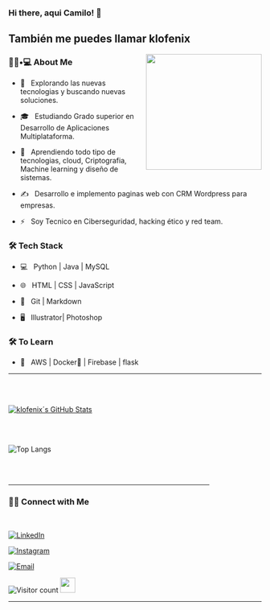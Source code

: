 ### Hi there, aqui Camilo! 👋<h2>También me puedes llamar klofenix</h2>

<img align='right' src="https://media.giphy.com/media/M9gbBd9nbDrOTu1Mqx/giphy.gif" width="230">


<h3> 👨🏻•💻 About Me </h3>


- 🤔 &nbsp; Explorando las nuevas tecnologias y buscando nuevas soluciones.

- 🎓 &nbsp; Estudiando Grado superior en Desarrollo de Aplicaciones Multiplataforma.

- 🌱 &nbsp; Aprendiendo todo tipo de tecnologias, cloud, Criptografia, Machine learning y diseño de sistemas.

- ✍️ &nbsp; Desarrollo e implemento paginas web con CRM Wordpress para empresas. 

- ⚡ &nbsp; Soy Tecnico en Ciberseguridad, hacking ético y red team.



<h3>🛠 Tech Stack</h3>



- 💻 &nbsp; Python | Java | MySQL

- 🌐 &nbsp; HTML | CSS | JavaScript 

- 🔧 &nbsp; Git | Markdown

- 🖥 &nbsp; Illustrator| Photoshop 


<h3>🛠 To Learn</h3>

- 🔧 &nbsp; AWS | Docker🐳 | Firebase | flask

<hr>



<br/><br/>

[![klofenix´s GitHub Stats](https://github-readme-stats.vercel.app/api?username=klofenix&show_icons=true)](https://github.com/klofenix)

<br/>

<br/>


<img style="width:20%;height:0;padding-bottom:20%;position:relative;" src="https://i.giphy.com/media/iigcSmBaMUC5FoSUlu/giphy.webp"  width="20%" height="20%" align='right'>



![Top Langs](https://github-readme-stats.vercel.app/api/top-langs/?username=klofenix&show_icons=true)

<br><br>



<hr>



<h3> 🤝🏻 Connect with Me </h3>

<br>



<p align="center">


<a href="https://www.linkedin.com/in/camilomartinezriveros/"><img alt="LinkedIn" src="https://img.shields.io/badge/LinkedIn-Camilo%20Martinez-blue?style=flat-square&logo=linkedin"></a>

<a href="https://www.instagram.com/klofenix/"><img alt="Instagram" src="https://img.shields.io/badge/Instagram-klofenix-blue?style=flat-square&logo=instagram"></a>

<a href="mailto:publi@camilomartinez.es"><img alt="Email" src="https://img.shields.io/badge/Email-Write%20to%20me-blue?style=flat-square&logo=gmail"></a>

</p>





![Visitor count](https://visitor-badge.laobi.icu/badge?page_id=klofenix.klofenix)   <img src="https://media.giphy.com/media/dxn6fRlTIShoeBr69N/giphy.gif" width="30">





<hr>








<!--
**klofenix/klofenix** is a ✨ _special_ ✨ repository because its `README.md` (this file) appears on your GitHub profile.
<a href="https://netlify.app/"><img alt="Website" src="https://"></a>

Here are some ideas to get you started:

- 🔭 I’m currently working on ...
- 🌱 I’m currently learning ...
- 👯 I’m looking to collaborate on ...
- 🤔 I’m looking for help with ...
- 💬 Ask me about ...
- 📫 How to reach me: ...
- 😄 Pronouns: ...
- ⚡ Fun fact: ...
-->
